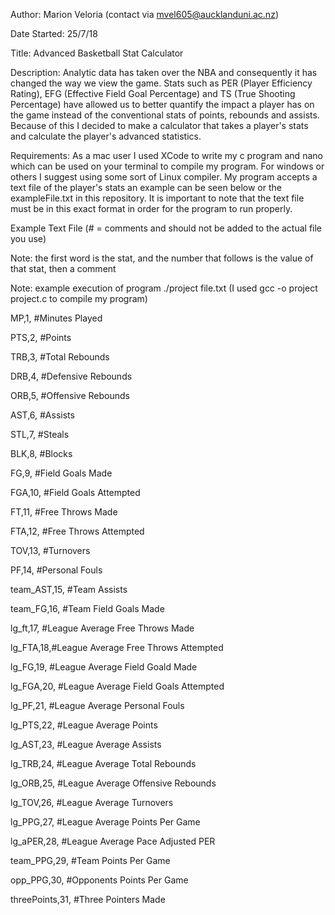 Author: Marion Veloria (contact via mvel605@aucklanduni.ac.nz)

Date Started: 25/7/18

Title: Advanced Basketball Stat Calculator

Description: Analytic data has taken over the NBA and consequently it has changed the way we view the game.  Stats such as PER (Player Efficiency Rating), EFG (Effective Field Goal Percentage) and TS (True Shooting Percentage) have allowed us to better quantify the impact a player has on the game instead of the conventional stats of points, rebounds and assists.  Because of this I decided to make a calculator that takes a player's stats and calculate the player's advanced statistics.

Requirements: As a mac user I used XCode to write my c program and nano which can be used on your terminal to compile my program.  For windows or others I suggest using some sort of Linux compiler.  My program accepts a text file of the player's stats an example can be seen below or the exampleFile.txt in this repository.  It is important to note that the text file must be in this exact format in order for the program to run properly.

Example Text File (# = comments and should not be added to the actual file you use)

Note: the first word is the stat, and the number that follows is the value of that stat, then a comment

Note: example execution of program ./project file.txt (I used gcc -o project project.c to compile my program)

MP,1, #Minutes Played

PTS,2, #Points

TRB,3, #Total Rebounds

DRB,4, #Defensive Rebounds

ORB,5, #Offensive Rebounds

AST,6, #Assists

STL,7, #Steals

BLK,8, #Blocks

FG,9, #Field Goals Made

FGA,10, #Field Goals Attempted

FT,11, #Free Throws Made

FTA,12, #Free Throws Attempted

TOV,13, #Turnovers

PF,14, #Personal Fouls

team_AST,15, #Team Assists 

team_FG,16, #Team Field Goals Made

lg_ft,17, #League Average Free Throws Made

lg_FTA,18,#League Average Free Throws Attempted

lg_FG,19, #League Average Field Goald Made

lg_FGA,20, #League Average Field Goals Attempted

lg_PF,21, #League Average Personal Fouls

lg_PTS,22, #League Average Points

lg_AST,23, #League Average Assists

lg_TRB,24, #League Average Total Rebounds

lg_ORB,25, #League Average Offensive Rebounds

lg_TOV,26, #League Average Turnovers

lg_PPG,27, #League Average Points Per Game

lg_aPER,28, #League Average Pace Adjusted PER

team_PPG,29, #Team Points Per Game

opp_PPG,30, #Opponents Points Per Game

threePoints,31, #Three Pointers Made
